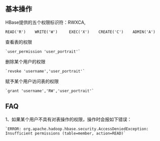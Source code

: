 ## 基本操作 ##
HBase提供的五个权限标识符：RWXCA,   

`READ('R')   
WRITE('W')    
EXEC('X')   
CREATE('C')   
ADMIN('A')`

查看表的权限

	`user_permission 'user_portrait'`

删除某个用户的权限

	`revoke 'username','user_portrait'`

赋予某个用户访问表的权限

	`grant 'username','RW','user_portrait'`


## FAQ ##
1、如果某个用户不具有对表操作的权限，操作时会报如下错误：

	`ERROR: org.apache.hadoop.hbase.security.AccessDeniedException: Insufficient permissions (table=member, action=READ)`